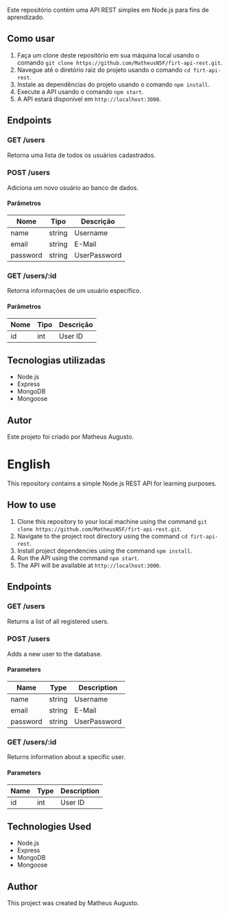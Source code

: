 
Este repositório contém uma API REST simples em Node.js para fins de aprendizado.

## Como usar

1.  Faça um clone deste repositório em sua máquina local usando o comando `git clone https://github.com/MatheusN5F/firt-api-rest.git`.
2.  Navegue até o diretório raiz do projeto usando o comando `cd firt-api-rest`.
3.  Instale as dependências do projeto usando o comando `npm install`.
4.  Execute a API usando o comando `npm start`.
5.  A API estará disponível em `http://localhost:3000`.

## Endpoints

### GET /users

Retorna uma lista de todos os usuários cadastrados.

### POST /users

Adiciona um novo usuário ao banco de dados.

#### Parâmetros

| Nome     	| Tipo   	| Descrição 	|
|----------	|--------	|--------------	|
| name     	| string 	| Username     	|
| email    	| string 	| E-Mail       	|
| password 	| string 	| UserPassword 	|

### GET /users/:id

Retorna informações de um usuário específico.

#### Parâmetros

| Nome     	| Tipo   	| Descrição  	|
|----------	|--------	|--------------	|
| id     	| int 	| User ID     	|

## Tecnologias utilizadas

-   Node.js
-   Express
-   MongoDB
-   Mongoose

## Autor

Este projeto foi criado por Matheus Augusto.

# English
This repository contains a simple Node.js REST API for learning purposes.

## How to use

1.  Clone this repository to your local machine using the command `git clone https://github.com/MatheusN5F/firt-api-rest.git`.
2.  Navigate to the project root directory using the command `cd firt-api-rest`.
3.  Install project dependencies using the command `npm install`.
4.  Run the API using the command `npm start`.
5.  The API will be available at `http://localhost:3000`.

## Endpoints

### GET /users

Returns a list of all registered users.

### POST /users

Adds a new user to the database.

#### Parameters
| Name     	| Type   	| Description  	|
|----------	|--------	|--------------	|
| name     	| string 	| Username     	|
| email    	| string 	| E-Mail       	|
| password 	| string 	| UserPassword 	|

### GET /users/:id

Returns information about a specific user.

#### Parameters
| Name     	| Type   	| Description  	|
|----------	|--------	|--------------	|
| id     	| int 	| User ID     	|

## Technologies Used

-   Node.js
-   Express
-   MongoDB
-   Mongoose

## Author

This project was created by Matheus Augusto.